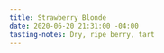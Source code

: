 ```yaml
---
title: Strawberry Blonde
date: 2020-06-20 21:31:00 -04:00
tasting-notes: Dry, ripe berry, tart
---
```


